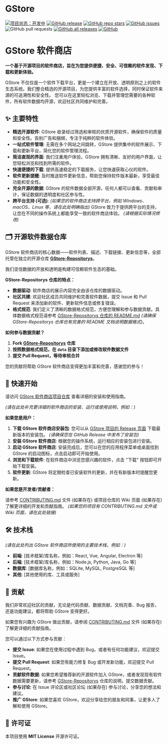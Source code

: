 # GStore
[![项目状态：开发中](https://img.shields.io/badge/项目状态-开发中-yellowgreen.svg)](https://github.com/sunO2/GStore)
[![GitHub release](https://img.shields.io/github/v/release/sunO2/GStore?style=flat)](https://github.com/sunO2/GStore/releases)
[![GitHub repo stars](https://img.shields.io/github/stars/sunO2/GStore?style=flat)](https://github.com/sunO2/GStore)
[![GitHub issues](https://img.shields.io/github/issues/sunO2/GStore?style=flat)](https://github.com/sunO2/GStore/issues)
![GitHub pull requests](https://img.shields.io/github/issues-pr/sunO2/GStore?style=flat)
[![GitHub all releases](https://img.shields.io/github/downloads/sunO2/GStore/total?style=flat)](https://github.com/sunO2/GStore/releases)
[![GitHub](https://img.shields.io/github/license/sunO2/GStore?style=flat)](https://github.com/sunO2/GStore?tab=GPL-3.0-1-ov-file)

# GStore 软件商店




**一个基于开源项目的软件商店，旨在为您提供便捷、安全、可信赖的软件发现、下载和更新体验。**

GStore  不仅仅是一个软件下载平台，更是一个建立在开放、透明原则之上的软件生态系统。我们整合精选的开源项目，为您提供丰富的软件选择，同时保证软件来源的可追溯性和安全性。 您可以在这里轻松浏览、下载并管理您需要的各种软件，所有软件数据均开源，欢迎社区共同维护和完善。

## ✨ 主要特性

* **精选开源软件**:  GStore 收录经过筛选和审核的优质开源软件，确保软件的质量和安全性。告别广告和捆绑，专注于纯粹的软件体验。
* **一站式软件管理**:  无需在多个网站之间跳转，GStore 提供集中的软件展示、下载和更新平台，简化您的软件管理流程。
* **简洁直观的界面**:  我们注重用户体验，GStore 拥有清晰、友好的用户界面，让您轻松浏览和找到所需的软件。
* **快速便捷的下载**:  提供高速稳定的下载服务，让您快速获取心仪的软件。
* **软件更新提醒**:  及时推送软件更新信息，帮助您保持软件版本最新，享受最佳功能和安全性。
* **完全开源的数据**:  GStore 的软件数据全部开源，任何人都可以查看、贡献和审计，保证数据的透明度和社区参与性。
* **跨平台支持 (可选)**:  *(如果您的软件商店支持跨平台，例如 Windows、macOS、Linux 等，请在此处明确指出)*  GStore  致力于提供跨平台的支持，让您在不同的操作系统上都能享受一致的软件商店体验。 *(请根据实际情况修改)*

## 🗂️ 开源软件数据仓库

GStore 软件商店的核心数据——软件列表、描述、下载链接、更新信息等，全部托管在独立的开源仓库 [**GStore-Repositorys**](https://github.com/sunO2/GStore-Repositorys)。

我们坚信数据的开放和透明是构建可信赖软件生态的基础。

**GStore-Repositorys 仓库的特点：**

* **数据驱动**:  软件商店的展示内容完全由该仓库的数据驱动。
* **社区共建**:  欢迎社区成员共同维护和完善软件数据，提交 Issue 和 Pull Request 来添加新的软件、更新软件信息或修复错误。
* **格式规范**:  我们定义了清晰的数据格式规范，方便您理解和参与数据贡献。具体数据格式规范请参考 [GStore-Repositorys 仓库的 README.md](https://github.com/sunO2/GStore-Repositorys/blob/main/README.md) *(请确保 GStore-Repositorys 仓库也有完善的 README 文档说明数据格式)*。

**如何参与数据贡献？**

1.  **Fork [GStore-Repositorys](https://github.com/sunO2/GStore-Repositorys) 仓库**
2.  **按照数据格式规范，在 `data` 目录下添加或修改软件数据文件**
3.  **提交 Pull Request，等待审核合并**

您的贡献将帮助 GStore 软件商店变得更加丰富和完善，感谢您的参与！

## 🚀 快速开始

请访问 [GStore 软件商店项目仓库](https://github.com/sunO2/GStore)  查看详细的安装和使用指南。

*(请在此处补充更详细的软件商店的安装、运行或使用说明，例如：)*

**如果您是用户：**

1.  **下载 GStore 软件商店安装包**:  您可以从 [GStore 项目的 Release 页面](https://github.com/sunO2/GStore/releases) 下载最新版本的安装包。 *(请确保您在 GitHub Release 中发布了安装包)*
2.  **安装 GStore 软件商店**:  根据您的操作系统，运行相应的安装包进行安装。
3.  **启动 GStore 软件商店**:  安装完成后，您可以在您的应用程序菜单或桌面找到 GStore 的启动图标，点击启动即可开始使用。
4.  **浏览和下载软件**:  在软件商店中浏览您感兴趣的软件，点击 "下载" 按钮即可开始下载安装。
5.  **软件更新**:  GStore 将定期检查已安装软件的更新，并在有新版本时提醒您更新。

**如果您是开发者/贡献者：**

请参考 [CONTRIBUTING.md](CONTRIBUTING.md) 文件 (如果存在) 或项目仓库的 Wiki 页面 (如果存在)  了解更详细的开发和贡献指南。 *(如果您的项目有 CONTRIBUTING.md 文件或 Wiki 页面，请在此处链接)*

## 🛠️ 技术栈

*(请在此处列出 GStore 软件商店所使用的主要技术栈，例如：)*

* **前端**:  [技术框架/库名称，例如：React, Vue, Angular, Electron 等]
* **后端**:  [技术框架/库名称，例如：Node.js, Python, Java, Go 等]
* **数据库**:  [数据库名称，例如：SQLite, MySQL, PostgreSQL 等]
* **其他**:  [其他使用的库、工具或服务]

## 🤝 贡献

我们非常欢迎社区的贡献，无论是代码贡献、数据贡献、文档完善、Bug 报告，还是功能建议，都将帮助 GStore 变得更好。

如果您有兴趣为 GStore 做出贡献，请参阅 [CONTRIBUTING.md](CONTRIBUTING.md) 文件 (如果存在)  了解更详细的贡献指南。

您可以通过以下方式参与贡献：

* **提交 Issue**:  如果您在使用过程中遇到 Bug，或者有任何功能建议，欢迎提交 Issue。
* **提交 Pull Request**:  如果您有能力修复 Bug 或开发新功能，欢迎提交 Pull Request。
* **贡献软件数据**:  如果您希望推荐新的开源软件加入 GStore，或者发现现有软件数据需要更新，请参考 [GStore-Repositorys](https://github.com/sunO2/GStore-Repositorys) 仓库的说明，提交数据贡献。
* **参与讨论**:  在 Issue 评论区或社区论坛 (如果存在) 参与讨论，分享您的想法和建议。
* **推广 GStore**:  如果您喜欢 GStore，欢迎分享给您的朋友和同事，让更多人了解和使用 GStore。

## 📜 许可证

本项目使用 **MIT License** 开源许可证。

